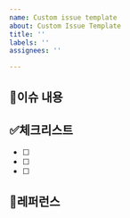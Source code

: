 ```yaml
---
name: Custom issue template
about: Custom Issue Template
title: ''
labels: ''
assignees: ''

---
```


## :speech_balloon:이슈 내용


## :white_check_mark:체크리스트
- [ ] 
- [ ] 
- [ ] 


## :eyes:레퍼런스
